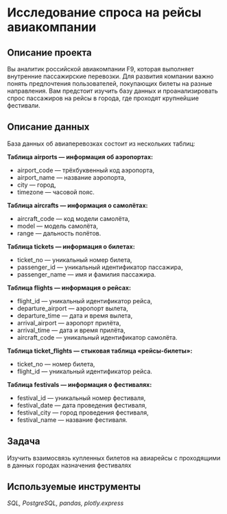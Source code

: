 # Исследование спроса на рейсы авиакомпании

## Описание проекта
Вы аналитик российской авиакомпании F9, которая выполняет внутренние пассажирские перевозки. Для развития компании важно понять предпочтения пользователей, покупающих билеты на разные направления.
Вам предстоит изучить базу данных и проанализировать спрос пассажиров на рейсы в города, где проходят крупнейшие фестивали.

## Описание данных
База данных об авиаперевозках состоит из нескольких таблиц:

**Таблица airports — информация об аэропортах:**
- airport_code — трёхбуквенный код аэропорта,
- airport_name — название аэропорта,
- city — город,
- timezone — часовой пояс.

**Таблица aircrafts — информация о самолётах:**
- aircraft_code — код модели самолёта,
- model — модель самолёта,
- range — дальность полётов.

**Таблица tickets — информация о билетах:**
- ticket_no — уникальный номер билета,
- passenger_id — уникальный идентификатор пассажира,
- passenger_name — имя и фамилия пассажира.

**Таблица flights — информация о рейсах:**
- flight_id — уникальный идентификатор рейса,
- departure_airport — аэропорт вылета,
- departure_time — дата и время вылета,
- arrival_airport — аэропорт прилёта,
- arrival_time — дата и время прилёта,
- aircraft_code — уникальный идентификатор самолёта.

**Таблица ticket_flights — стыковая таблица «рейсы-билеты»:**
- ticket_no — номер билета,
- flight_id — уникальный идентификатор рейса.

**Таблица festivals — информация о фестивалях:**
- festival_id — уникальный номер фестиваля,
- festival_date — дата проведения фестиваля,
- festival_city — город проведения фестиваля,
- festival_name — название фестиваля.

## Задача
Изучить взаимосвязь купленных билетов на авиарейсы с проходящими в данных городах назначения фестивалях

## Используемые инструменты
*SQL, PostgreSQL, pandas, plotly.express*
